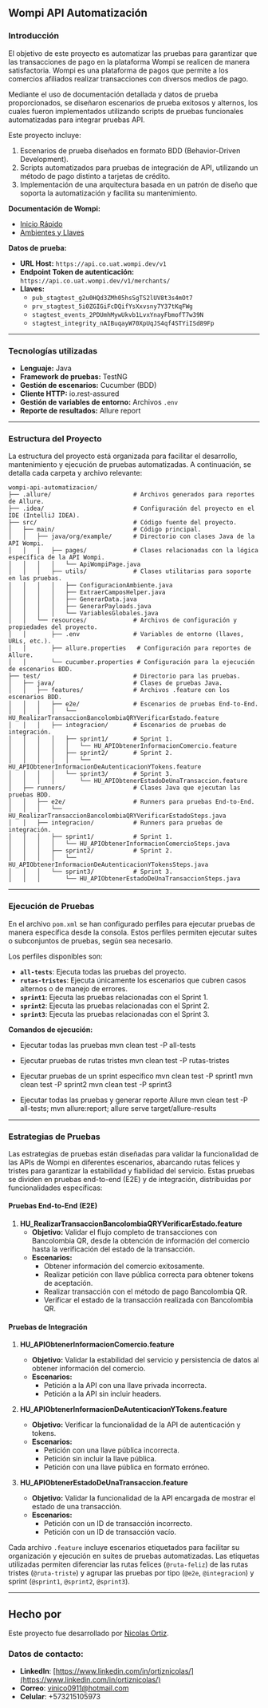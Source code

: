 ## Wompi API Automatización

### **Introducción**

El objetivo de este proyecto es automatizar las pruebas para garantizar que las transacciones de pago en la plataforma Wompi se realicen de manera satisfactoria. Wompi es una plataforma de pagos que permite a los comercios afiliados realizar transacciones con diversos medios de pago.

Mediante el uso de documentación detallada y datos de prueba proporcionados, se diseñaron escenarios de prueba exitosos y alternos, los cuales fueron implementados utilizando scripts de pruebas funcionales automatizadas para integrar pruebas API.

Este proyecto incluye:

1.  Escenarios de prueba diseñados en formato BDD (Behavior-Driven Development).
2.  Scripts automatizados para pruebas de integración de API, utilizando un método de pago distinto a tarjetas de crédito.
3.  Implementación de una arquitectura basada en un patrón de diseño que soporta la automatización y facilita su mantenimiento.

**Documentación de Wompi:**

-   [Inicio Rápido](https://docs.wompi.co/docs/colombia/inicio-rapido/)
-   [Ambientes y Llaves](https://docs.wompi.co/docs/colombia/ambientes-y-llaves/)

**Datos de prueba:**

-   **URL Host:** `https://api.co.uat.wompi.dev/v1`
-   **Endpoint Token de autenticación:** `https://api.co.uat.wompi.dev/v1/merchants/`
-   **Llaves:**
    -   `pub_stagtest_g2u0HQd3ZMh05hsSgTS2lUV8t3s4mOt7`
    -   `prv_stagtest_5i0ZGIGiFcDQifYsXxvsny7Y37tKqFWg`
    -   `stagtest_events_2PDUmhMywUkvb1LvxYnayFbmofT7w39N`
    -   `stagtest_integrity_nAIBuqayW70XpUqJS4qf4STYiISd89Fp`

----------

### **Tecnologías utilizadas**

-   **Lenguaje:** Java
-   **Framework de pruebas:** TestNG
-   **Gestión de escenarios:** Cucumber (BDD)
-   **Cliente HTTP:** io.rest-assured
-   **Gestión de variables de entorno:** Archivos `.env`
-   **Reporte de resultados:** Allure report

----------

### **Estructura del Proyecto**

La estructura del proyecto está organizada para facilitar el desarrollo, mantenimiento y ejecución de pruebas automatizadas. A continuación, se detalla cada carpeta y archivo relevante:

```plaintext
wompi-api-automatizacion/
├── .allure/                       # Archivos generados para reportes de Allure.
├── .idea/                         # Configuración del proyecto en el IDE (IntelliJ IDEA).
├── src/                           # Código fuente del proyecto.
│   ├── main/                      # Código principal.
│   │   ├── java/org/example/      # Directorio con clases Java de la API Wompi.
│   │   │   ├── pages/             # Clases relacionadas con la lógica específica de la API Wompi.
│   │   │   │   └── ApiWompiPage.java
│   │   │   ├── utils/             # Clases utilitarias para soporte en las pruebas.
│   │   │   │   ├── ConfiguracionAmbiente.java
│   │   │   │   ├── ExtraerCamposHelper.java
│   │   │   │   ├── GenerarData.java
│   │   │   │   ├── GenerarPayloads.java
│   │   │   │   └── VariablesGlobales.java
│   │   └── resources/             # Archivos de configuración y propiedades del proyecto.
│   │       ├── .env               # Variables de entorno (llaves, URLs, etc.).
│   │       ├── allure.properties   # Configuración para reportes de Allure.
│   │       └── cucumber.properties # Configuración para la ejecución de escenarios BDD.
├── test/                          # Directorio para las pruebas.
│   ├── java/                      # Clases de pruebas Java.
│   │   ├── features/              # Archivos .feature con los escenarios BDD.
│   │   │   ├── e2e/               # Escenarios de pruebas End-to-End.
│   │   │   │   └── HU_RealizarTransaccionBancolombiaQRYVerificarEstado.feature
│   │   │   ├── integracion/       # Escenarios de pruebas de integración.
│   │   │   │   ├── sprint1/       # Sprint 1.
│   │   │   │   │   └── HU_APIObtenerInformacionComercio.feature
│   │   │   │   ├── sprint2/       # Sprint 2.
│   │   │   │   │   └── HU_APIObtenerInformacionDeAutenticacionYTokens.feature
│   │   │   │   └── sprint3/       # Sprint 3.
│   │   │   │       └── HU_APIObtenerEstadoDeUnaTransaccion.feature
│   ├── runners/                   # Clases Java que ejecutan las pruebas BDD.
│   │   ├── e2e/                   # Runners para pruebas End-to-End.
│   │   │   └── HU_RealizarTransaccionBancolombiaQRYVerificarEstadoSteps.java
│   │   ├── integracion/           # Runners para pruebas de integración.
│   │   │   ├── sprint1/           # Sprint 1.
│   │   │   │   └── HU_APIObtenerInformacionComercioSteps.java
│   │   │   ├── sprint2/           # Sprint 2.
│   │   │   │   └── HU_APIObtenerInformacionDeAutenticacionYTokensSteps.java
│   │   │   └── sprint3/           # Sprint 3.
│   │   │       └── HU_APIObtenerEstadoDeUnaTransaccionSteps.java
```

----------

### **Ejecución de Pruebas**

En el archivo `pom.xml` se han configurado perfiles para ejecutar pruebas de manera específica desde la consola. Estos perfiles permiten ejecutar suites o subconjuntos de pruebas, según sea necesario.

Los perfiles disponibles son:

-   **`all-tests`**: Ejecuta todas las pruebas del proyecto.
-   **`rutas-tristes`**: Ejecuta únicamente los escenarios que cubren casos alternos o de manejo de errores.
-   **`sprint1`**: Ejecuta las pruebas relacionadas con el Sprint 1.
-   **`sprint2`**: Ejecuta las pruebas relacionadas con el Sprint 2.
-   **`sprint3`**: Ejecuta las pruebas relacionadas con el Sprint 3.

**Comandos de ejecución:**
- Ejecutar todas las pruebas
  mvn clean test -P all-tests

- Ejecutar pruebas de rutas tristes
  mvn clean test -P rutas-tristes

- Ejecutar pruebas de un sprint específico
  mvn clean test -P sprint1
  mvn clean test -P sprint2
  mvn clean test -P sprint3

- Ejecutar todas las pruebas y generar reporte Allure
  mvn clean test -P all-tests; mvn allure:report; allure serve target/allure-results

----------

### Estrategias de Pruebas

Las estrategias de pruebas están diseñadas para validar la funcionalidad de las APIs de Wompi en diferentes escenarios, abarcando rutas felices y tristes para garantizar la estabilidad y fiabilidad del servicio. Estas pruebas se dividen en pruebas end-to-end (E2E) y de integración, distribuidas por funcionalidades específicas:

#### Pruebas End-to-End (E2E)

1.  **HU_RealizarTransaccionBancolombiaQRYVerificarEstado.feature**
    -   **Objetivo:** Validar el flujo completo de transacciones con Bancolombia QR, desde la obtención de información del comercio hasta la verificación del estado de la transacción.
    -   **Escenarios:**
        -   Obtener información del comercio exitosamente.
        -   Realizar petición con llave pública correcta para obtener tokens de aceptación.
        -   Realizar transacción con el método de pago Bancolombia QR.
        -   Verificar el estado de la transacción realizada con Bancolombia QR.

#### Pruebas de Integración

1.  **HU_APIObtenerInformacionComercio.feature**

    -   **Objetivo:** Validar la estabilidad del servicio y persistencia de datos al obtener información del comercio.
    -   **Escenarios:**
        -   Petición a la API con una llave privada incorrecta.
        -   Petición a la API sin incluir headers.
2.  **HU_APIObtenerInformacionDeAutenticacionYTokens.feature**

    -   **Objetivo:** Verificar la funcionalidad de la API de autenticación y tokens.
    -   **Escenarios:**
        -   Petición con una llave pública incorrecta.
        -   Petición sin incluir la llave pública.
        -   Petición con una llave pública en formato erróneo.
3.  **HU_APIObtenerEstadoDeUnaTransaccion.feature**

    -   **Objetivo:** Validar la funcionalidad de la API encargada de mostrar el estado de una transacción.
    -   **Escenarios:**
        -   Petición con un ID de transacción incorrecto.
        -   Petición con un ID de transacción vacío.

Cada archivo `.feature` incluye escenarios etiquetados para facilitar su organización y ejecución en suites de pruebas automatizadas. Las etiquetas utilizadas permiten diferenciar las rutas felices (`@ruta-feliz`) de las rutas tristes (`@ruta-triste`) y agrupar las pruebas por tipo (`@e2e`, `@integracion`) y sprint (`@sprint1`, `@sprint2`, `@sprint3`).

----------

## Hecho por

Este proyecto fue desarrollado por [Nicolas Ortiz](https://www.linkedin.com/in/ortiznicolas/).

### Datos de contacto:
- **LinkedIn**: [https://www.linkedin.com/in/ortiznicolas/](https://www.linkedin.com/in/ortiznicolas/)
- **Correo**: vinico0911@hotmail.com
- **Celular**: +573215105973
